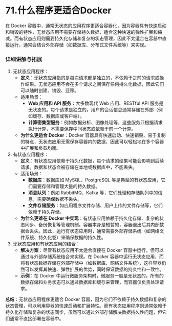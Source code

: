 # 71.什么程序更适合Docker

在 Docker 容器中，通常无状态的应用程序更适合容器化，因为容器具有快速启动和销毁的特性，无状态应用不需要存储持久数据，适合这种快速的弹性扩展和缩减。而有状态应用则需要持久化存储和复杂的状态管理，因此不太适合在容器中直接运行，通常会结合外部存储（如数据库、分布式文件系统等）来实现。

### 详细讲解与拓展

1. 无状态应用程序：
   - **定义**：无状态应用指的是每次请求都是独立的，不依赖于之前的请求或操作结果。无状态应用不会在多个请求之间保存任何持久化数据，因此它们可以随时创建、销毁、迁移。
   - 适用场景：
     - **Web 应用和 API 服务**：大多数现代 Web 应用、RESTful API 服务是无状态的。每个请求是独立的，用户的会话信息通常存储在外部（例如缓存、数据库或客户端）。
     - **计算密集型服务**：例如数据分析、图像处理等，这些服务只根据请求执行计算，不需要保存中间状态或依赖于前一个计算。
   - **为什么更适合 Docker**：Docker 容器具有快速启动、快速销毁、易于复制的特点，无状态应用无需保存容器内的数据，因此可以轻松地在多个容器中扩展和负载均衡。
2. 有状态应用程序：
   - **定义**：有状态应用依赖于持久化数据，每个请求的结果可能会影响到后续请求。数据和状态会被存储在本地或数据库中，不能丢失。
   - 适用场景：
     - **数据库**：数据库如 MySQL、PostgreSQL 等是典型的有状态应用，它们需要存储和管理大量的持久数据。
     - **消息队列**：例如 RabbitMQ、Kafka 等，它们处理和存储队列中的信息，需要确保数据不丢失。
     - **文件存储服务**：如应用程序文件存储、用户上传的文件存储等，它们依赖于持久存储。
   - **为什么更难在 Docker 中实现**：有状态应用依赖于持久化存储、复杂的状态同步、备份恢复等管理机制。容器本身是短暂的，容器退出后其内部数据会丢失。因此，运行有状态应用时，通常需要外部存储系统（如网络文件系统、持久化卷）来确保数据的持久性。
3. 无状态应用和有状态应用的结合：
   - **解决方案**：尽管有状态应用不太适合直接在 Docker 容器中运行，但可以通过与外部存储系统结合来实现。在 Docker 容器中运行无状态应用，而将有状态数据存储在外部存储中（如数据库、网络文件系统），这样容器仍然可以发挥其快速、弹性扩展的优势，同时保证数据的持久性和一致性。
   - **示例**：在 Docker 中运行微服务架构时，微服务一般是无状态的，所有的数据存储和业务状态可以通过数据库和缓存来管理，而容器仅负责处理请求。

**总结**：无状态应用程序更适合 Docker 容器，因为它们不依赖于持久数据和复杂的状态管理，可以利用容器的快速启动和扩展特性。而有状态应用程序则通常依赖于持久化存储和复杂的状态同步，虽然可以通过外部存储解决数据持久性问题，但它们通常不直接部署在容器中。
